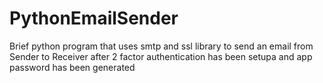 # PythonEmailSender
Brief python program that uses smtp and ssl library to send an email from Sender to Receiver after 2 factor authentication has been setupa and app password has been generated
